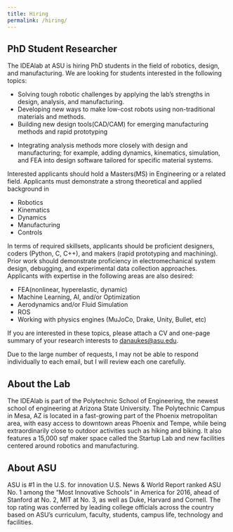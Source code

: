 ```yaml
---
title: Hiring
permalink: /hiring/
---
```


## PhD Student Researcher

The IDEAlab at ASU is hiring PhD students in the field of robotics, design, and manufacturing. We are looking for students interested in the following topics:

* Solving tough robotic challenges by applying the lab’s strengths in design, analysis, and manufacturing. 
* Developing new ways to make low-cost robots using non-traditional materials and methods.
* Building new design tools(CAD/CAM) for emerging manufacturing methods and rapid prototyping
<!-- with a focus on STEM education. -->
* Integrating analysis methods more closely with design and manufacturing; for example, adding dynamics, kinematics, simulation, and FEA into design software tailored for specific material systems. 

Interested applicants should hold a Masters(MS) in Engineering or a related field. Applicants must demonstrate a strong theoretical and applied background in 

* Robotics
* Kinematics
* Dynamics
* Manufacturing
* Controls

In terms of required skillsets, applicants should be proficient designers, coders (Python, C, C++),  and makers (rapid prototyping and machining).  Prior work should demonstrate proficiency in electromechanical system design, debugging, and experimental data collection approaches.  Applicants with expertise in the following areas are also desired:

* FEA(nonlinear, hyperelastic, dynamic)
* Machine Learning, AI, and/or Optimization
* Aerodynamics and/or Fluid Simulation
* ROS
* Working with physics engines (MuJoCo, Drake, Unity, Bullet, etc)

If you are interested in these topics, please attach a CV and one-page summary of your research interests to <danaukes@asu.edu>.

<div class="alert alert-warning">Due to the large number of requests, I may not be able to respond individually to each email, but I will review each one carefully.</div>

## About the Lab

The IDEAlab is part of the Polytechnic School of Engineering, the newest school of engineering at Arizona State University. The Polytechnic Campus in Mesa, AZ is located in a fast-growing part of the Phoenix metropolitan area, with easy access to downtown areas Phoenix and Tempe, while being extraordinarily close to outdoor activities such as hiking and biking. It also features a 15,000 sqf maker space called the Startup Lab and new facilities centered around robotics and manufacturing.

## About ASU

ASU is #1 in the U.S. for innovation U.S. News & World Report ranked ASU No. 1 among the “Most Innovative Schools” in America for 2016, ahead of Stanford at No. 2, MIT at No. 3, as well as Duke, Harvard and Cornell. The top rating was conferred by leading college officials across the country based on ASU’s curriculum, faculty, students, campus life, technology and facilities.
